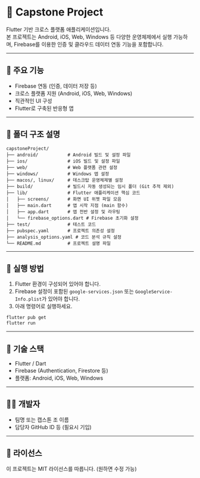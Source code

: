 # 📱 Capstone Project

Flutter 기반 크로스 플랫폼 애플리케이션입니다.  
본 프로젝트는 Android, iOS, Web, Windows 등 다양한 운영체제에서 실행 가능하며, Firebase를 이용한 인증 및 클라우드 데이터 연동 기능을 포함합니다.

---

## 🚀 주요 기능

- Firebase 연동 (인증, 데이터 저장 등)
- 크로스 플랫폼 지원 (Android, iOS, Web, Windows)
- 직관적인 UI 구성
- Flutter로 구축된 반응형 앱

---

## 📁 폴더 구조 설명

```
capstoneProject/
├── android/           # Android 빌드 및 설정 파일
├── ios/               # iOS 빌드 및 설정 파일
├── web/               # Web 플랫폼 관련 설정
├── windows/           # Windows 앱 설정
├── macos/, linux/     # 데스크탑 운영체제별 설정
├── build/             # 빌드시 자동 생성되는 임시 폴더 (Git 추적 제외)
├── lib/               # Flutter 애플리케이션 핵심 코드
│   ├── screens/       # 화면 UI 위젯 파일 모음
│   ├── main.dart      # 앱 시작 지점 (main 함수)
│   ├── app.dart       # 앱 전반 설정 및 라우팅
│   └── firebase_options.dart # Firebase 초기화 설정
├── test/              # 테스트 코드
├── pubspec.yaml       # 프로젝트 의존성 설정
├── analysis_options.yaml # 코드 분석 규칙 설정
└── README.md          # 프로젝트 설명 파일
```

---

## 🔧 실행 방법

1. Flutter 환경이 구성되어 있어야 합니다.
2. Firebase 설정이 포함된 `google-services.json` 또는 `GoogleService-Info.plist`가 있어야 합니다.
3. 아래 명령어로 실행하세요.

```bash
flutter pub get
flutter run
```

---

## 📌 기술 스택

- Flutter / Dart
- Firebase (Authentication, Firestore 등)
- 플랫폼: Android, iOS, Web, Windows

---

## 🧑‍💻 개발자

- 팀명 또는 캡스톤 조 이름
- 담당자 GitHub ID 등 (필요시 기입)

---

## 📄 라이선스

이 프로젝트는 MIT 라이선스를 따릅니다. (원하면 수정 가능)
